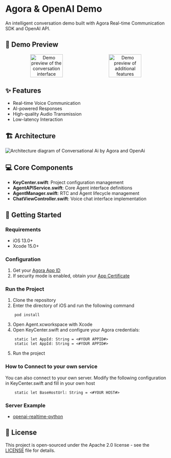 # Agora & OpenAI Demo

An intelligent conversation demo built with Agora Real-time Communication SDK and OpenAI API.

## 🎥 Demo Preview

<div align="center" style="display: flex; flex-wrap: wrap; gap: 20px; justify-content: center;">
    <img src="demo_preview.jpg" alt="Demo preview of the conversation interface" width="45%" max-width="400px" />
    <img src="demo_preview1.jpg" alt="Demo preview of additional features" width="45%" max-width="400px" />
</div>

## ✨ Features

- Real-time Voice Communication
- AI-powered Responses
- High-quality Audio Transmission
- Low-latency Interaction

## 🏗 Architecture

<!-- <img src="./architecture.png" alt="architecture" width="700" height="400" /> -->
<picture>
  <source srcset="architecture-dark-theme.png" media="(prefers-color-scheme: dark)">
  <img src="architecture-light-theme.png" alt="Architecture diagram of Conversational Ai by Agora and OpenAi">
</picture>

## 💻 Core Components
- **KeyCenter.swift**: Project configuration management
- **AgentAPIService.swift**: Core Agent interface definitions
- **AgentManager.swift**: RTC and Agent lifecycle management
- **ChatViewController.swift**: Voice chat interface implementation

## 🚀 Getting Started

### Requirements

- iOS 13.0+
- Xcode 15.0+

### Configuration

1. Get your [Agora App ID](https://docs.agora.io/en/video-calling/get-started/manage-agora-account?platform=web#create-an-agora-project) 
2. If security mode is enabled, obtain your [App Certificate](https://docs.agora.io/en/video-calling/get-started/manage-agora-account?platform=web#create-an-agora-project)

### Run the Project
1. Clone the repository
2. Enter the directory of iOS and run the following command
```
	pod install
```
3. Open Agent.xcworkspace with Xcode
4. Open KeyCenter.swift and configure your Agora credentials:
```
	static let AppId: String = <#YOUR APPID#>
	static let AppId: String = <#YOUR APPID#>
```
5. Run the project

### How to Connect to your own service
You can also connect to your own server.
Modify the following configuration in KeyCenter.swift and fill in your own host
```
	static let BaseHostUrl: String = <#YOUR HOST#>
```
### Server Example

- [openai-realtime-python](https://github.com/AgoraIO/openai-realtime-python/)

## 📄 License

This project is open-sourced under the Apache 2.0 license - see the [LICENSE](LICENSE) file for details.
